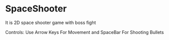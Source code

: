 # SpaceShooter
It is 2D space shooter game with boss fight


Controls:
Use Arrow Keys For Movement and SpaceBar For Shooting Bullets
